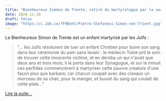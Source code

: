 ```yaml
---
title: "Bienheureux Siméon de Trente, retiré du martyrologue par la secte Vatican II"
date: 2024-11-19
draft: false
image: "https://i.ibb.co/fF9Bvht/Pietro-Stefanoni-Simon-von-Trient.jpg"
---
```


Le Bienheureux Simon de Trente est un enfant martyrisé par les Juifs : 

> "... les Juifs résolurent de tuer un enfant Chrétien pour boire son sang dans leur cérémonie du pain sans levain : le médecin Tobie prit le soin de trouver cette innocente victime, et en déroba un qui n'avait que deux ans et trois mois; il le porta dans leur Synagogue, et sur le minuit ces perfides commencèrent à martyriser cette pauvre créature d'une façon plus que barbare; car chacun coupait avec des ciseaux un morceau de sa chair, pour la manger, et buvait du sang qui coulait de cette plaie..." 

[Lire la suite...](/apologetique/contre-judaisme/bienheureux-simon-de-trente-massacre-par-les-juifs)


